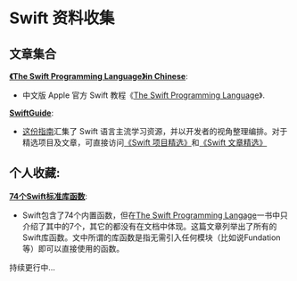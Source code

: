 # Swift 资料收集

## 文章集合
**[《The Swift Programming Language》in Chinese](https://github.com/numbbbbb/the-swift-programming-language-in-chinese)**:        
* 中文版 Apple 官方 Swift 教程《[The Swift Programming Language](https://developer.apple.com/library/ios/documentation/Swift/Conceptual/Swift_Programming_Language/index.html#//apple_ref/doc/uid/TP40014097-CH3-ID0)》.

**[SwiftGuide](https://github.com/ipader/SwiftGuide)**:      
* [这份指南](https://github.com/ipader/SwiftGuide/blob/master/2014%20letter.md)汇集了 Swift 语言主流学习资源，并以开发者的视角整理编排。对于精选项目及文章，可直接访问[《Swift 项目精选》](https://github.com/ipader/SwiftGuide/blob/master/Featured.md)和[《Swift 文章精选》](https://github.com/ipader/SwiftGuide/blob/master/Featured-Articles.md)

## 个人收藏:         
**[74个Swift标准库函数](http://letsswift.com/2014/06/74-swift-library-functions/)**: 
* Swift包含了74个内置函数，但在[The Swift Programming Langage](https://developer.apple.com/library/ios/documentation/Swift/Conceptual/Swift_Programming_Language/index.html#//apple_ref/doc/uid/TP40014097-CH3-ID0)一书中只介绍了其中的7个，其它的都没有在文档中体现。这篇文章列举出了所有的Swift库函数。文中所谓的库函数是指无需引入任何模块（比如说Fundation等）即可以直接使用的函数。


持续更行中...